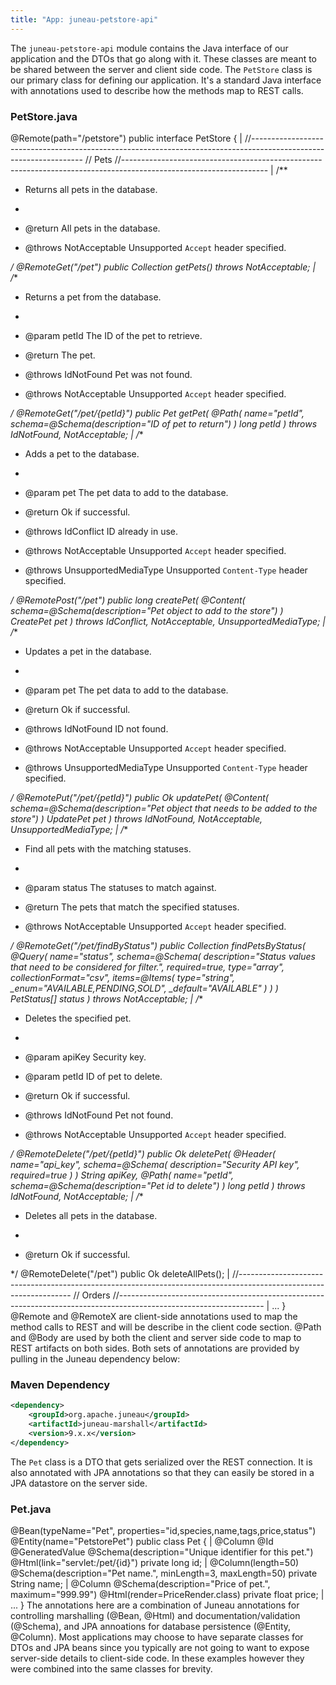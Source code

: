 ```yaml
---
title: "App: juneau-petstore-api"
---
```


The `juneau-petstore-api` module contains the Java interface of our application and the DTOs that go along
with it.  These classes are meant to be shared between the server and client side code.
The `PetStore` class is our primary class for defining our application.  It's a standard Java interface with
annotations used to describe how the methods map to REST calls.
### PetStore.java

@Remote(path="/petstore")
public interface PetStore \{
|		//------------------------------------------------------------------------------------------------------------------
// Pets
//------------------------------------------------------------------------------------------------------------------
|		/**
* Returns all pets in the database.

*
* @return All pets in the database.
* @throws NotAcceptable Unsupported `Accept` header specified.

*/
@RemoteGet("/pet")
public Collection
getPets() throws NotAcceptable;
|		/**
* Returns a pet from the database.

*
* @param petId The ID of the pet to retrieve.
* @return The pet.
* @throws IdNotFound Pet was not found.
* @throws NotAcceptable Unsupported `Accept` header specified.

*/
@RemoteGet("/pet/\{petId\}")
public Pet getPet(
@Path(
name="petId",
schema=@Schema(description="ID of pet to return")
)
long petId
) throws IdNotFound, NotAcceptable;
|		/**
* Adds a pet to the database.

*
* @param pet The pet data to add to the database.
* @return Ok if successful.
* @throws IdConflict ID already in use.
* @throws NotAcceptable Unsupported `Accept` header specified.
* @throws UnsupportedMediaType Unsupported `Content-Type` header specified.

*/
@RemotePost("/pet")
public long createPet(
@Content(
schema=@Schema(description="Pet object to add to the store")
)
CreatePet pet
) throws IdConflict, NotAcceptable, UnsupportedMediaType;
|		/**
* Updates a pet in the database.

*
* @param pet The pet data to add to the database.
* @return Ok if successful.
* @throws IdNotFound ID not found.
* @throws NotAcceptable Unsupported `Accept` header specified.
* @throws UnsupportedMediaType Unsupported `Content-Type` header specified.

*/
@RemotePut("/pet/\{petId\}")
public Ok updatePet(
@Content(
schema=@Schema(description="Pet object that needs to be added to the store")
)
UpdatePet pet
) throws IdNotFound, NotAcceptable, UnsupportedMediaType;
|		/**
* Find all pets with the matching statuses.

*
* @param status The statuses to match against.
* @return The pets that match the specified statuses.
* @throws NotAcceptable Unsupported `Accept` header specified.

*/
@RemoteGet("/pet/findByStatus")
public Collection
findPetsByStatus(
@Query(
name="status",
schema=@Schema(
description="Status values that need to be considered for filter.",
required=true,
type="array",
collectionFormat="csv",
items=@Items(
type="string",
_enum="AVAILABLE,PENDING,SOLD",
_default="AVAILABLE"
)
)
)
PetStatus[] status
) throws NotAcceptable;
|		/**
* Deletes the specified pet.

*
* @param apiKey Security key.
* @param petId ID of pet to delete.
* @return Ok if successful.
* @throws IdNotFound Pet not found.
* @throws NotAcceptable Unsupported `Accept` header specified.

*/
@RemoteDelete("/pet/\{petId\}")
public Ok deletePet(
@Header(
name="api_key",
schema=@Schema(
description="Security API key",
required=true
)
)
String apiKey,
@Path(
name="petId",
schema=@Schema(description="Pet id to delete")
)
long petId
) throws IdNotFound, NotAcceptable;
|		/**
* Deletes all pets in the database.

*
* @return Ok if successful.

*/
@RemoteDelete("/pet")
public Ok deleteAllPets();
|		//------------------------------------------------------------------------------------------------------------------
// Orders
//------------------------------------------------------------------------------------------------------------------
|		...
\}
@Remote and @RemoteX are client-side annotations used to map the method calls to REST
and will be describe in the client code section.
@Path and @Body are used by both the client and server side code to map to REST artifacts on both
sides.
Both sets of annotations are provided by pulling in the Juneau dependency below:
### Maven Dependency

```xml
<dependency>
    <groupId>org.apache.juneau</groupId>
    <artifactId>juneau-marshall</artifactId>
    <version>9.x.x</version>
</dependency>
```

The `Pet` class is a DTO that gets serialized over the REST connection.  It is also annotated with JPA annotations
so that they can easily be stored in a JPA datastore on the server side.
### Pet.java

@Bean(typeName="Pet", properties="id,species,name,tags,price,status")
@Entity(name="PetstorePet")
public class Pet \{
|		@Column @Id @GeneratedValue
@Schema(description="Unique identifier for this pet.")
@Html(link="servlet:/pet/\{id\}")
private long id;
|		@Column(length=50)
@Schema(description="Pet name.", minLength=3, maxLength=50)
private String name;
|		@Column
@Schema(description="Price of pet.", maximum="999.99")
@Html(render=PriceRender.class)
private float price;
|		...
\}
The annotations here are a combination of Juneau annotations for controlling marshalling (@Bean, @Html)
and documentation/validation (@Schema), and JPA annoations for database persistence (@Entity, @Column).
Most applications may choose to have separate classes for DTOs and JPA beans since you typically are not going to want
to expose server-side details to client-side code.  In these examples however they were combined into the same classes for brevity.

